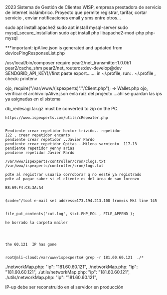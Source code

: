 2023
Sistema de Gestión de Clientes WISP, empresa prestadora de servicio de internet inalámbrico.
Proyecto que permite registrar, tarifar, cortar servicio , enviar notificaciones email y sms entre otros...

sudo apt install apache2
sudo apt install mysql-server
sudo mysql_secure_installation
sudo apt install php libapache2-mod-php php-mysql


***important: ipAlive.json is generated and updated from devicePingResponseList.php  

/usr/local/bin/composer require pear2/net_transmitter:1.0.0b1 pear2/cache_shm pear2/net_routeros:dev-develop@dev
SENDGRID_API_KEY)//first paste export....... in ~/.profile, run: . ~/.profile , check: printenv 

ojo, require("/var/www/(ispexperts)"."/Client.php"); =>    Wallet.php
ojo, verificar el archivo ipAlive.json enla raiz del projecto....ahí se guardan las ips ya asignadas en el sistema

db_redesagi.tar.gz  must be converted to zip on the PC.

	https://www.ispexperts.com/utils/cRepeater.php

	
    Pendiente crear repetidor hector triviño.. repetidor
	122 , crear repetidor encanto
	pendiente crear repetidor ..Javier Pardo
	pendiente crear repetidor Opitas ..Milena sarmiento  117.13
	pendiente repetidor yenny arias
	pendiene repetidor Javier Pardo
	
    /var/www/ispexperts/controller/cron/clogs.txt 
    /var/www/ispexperts/controller/cron/logs.txt 

	pdte al registrar usuario corroborar q no eesté ya registrado
	pdte al pagar saber si el cliente es del área de san lorenzo

	B8:69:F4:C8:3A:A4


	$code="/tool e-mail set address=173.194.213.108 from=is Mkt line 145


	file_put_contents('cut.log', $txt.PHP_EOL , FILE_APPEND );

	he borrado la carpeta mailer
	



	the 60.121  IP has gone 


	root@ali-cloud:/var/www/ispexperts# grep -r 181.60.60.121  ./*
./networkMap.php:					"ip": "181.60.60.121",
./networkMap.php:					"ip": "181.60.60.121",
./utils/networkMap.php:					"ip": "181.60.60.121",
./utils/networkMap.php:					"ip": "181.60.60.121",



IP-up debe ser reconstruido en el servidor en producción
